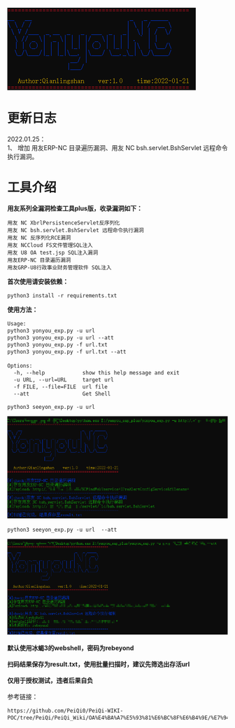 ![img.png](img.png)

# 更新日志
2022.01.25：</br>
1、 增加 用友ERP-NC 目录遍历漏洞、用友 NC bsh.servlet.BshServlet 远程命令执行漏洞。



# 工具介绍
**用友系列全漏洞检查工具plus版，收录漏洞如下：**
```
用友 NC XbrlPersistenceServlet反序列化
用友 NC bsh.servlet.BshServlet 远程命令执行漏洞
用友 NC 反序列化RCE漏洞
用友 NCCloud FS文件管理SQL注入
用友 U8 OA test.jsp SQL注入漏洞
用友ERP-NC 目录遍历漏洞
用友GRP-U8行政事业财务管理软件 SQL注入
```
**首次使用请安装依赖：**
```
python3 install -r requirements.txt
```
**使用方法：**
```
Usage:
python3 yonyou_exp.py -u url
python3 yonyou_exp.py -u url --att
python3 yonyou_exp.py -f url.txt
python3 yonyou_exp.py -f url.txt --att

Options:
  -h, --help            show this help message and exit
  -u URL, --url=URL     target url
  -f FILE, --file=FILE  url file
  --att                 Get Shell
```
```
python3 seeyon_exp.py -u url
```
![img_2.png](img_2.png)
```
python3 seeyon_exp.py -u url  --att
```
![img_1.png](img_1.png)
</br>
</br>
**默认使用冰蝎3的webshell，密码为rebeyond**
</br>
</br>
**扫码结果保存为result.txt，使用批量扫描时，建议先筛选出存活url**
</br>
</br>
**仅用于授权测试，违者后果自负**
</br>
</br>
参考链接：
```
https://github.com/PeiQi0/PeiQi-WIKI-POC/tree/PeiQi/PeiQi_Wiki/OA%E4%BA%A7%E5%93%81%E6%BC%8F%E6%B4%9E/%E7%94%A8%E5%8F%8BOA
```

